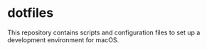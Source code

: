 # dotfiles
This repository contains scripts and configuration files to set up a development environment for macOS.
